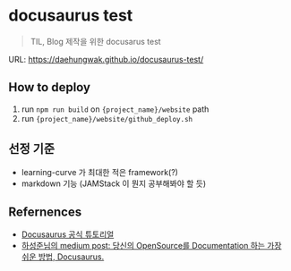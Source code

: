 # docusaurus test

> TIL, Blog 제작을 위한 docusarus test

URL: https://daehungwak.github.io/docusaurus-test/

## How to deploy

1. run `npm run build` on `{project_name}/website` path
1. run `{project_name}/website/github_deploy.sh`

## 선정 기준

- learning-curve 가 최대한 적은 framework(?)
- markdown 기능 (JAMStack 이 뭔지 공부해봐야 할 듯)

## Refernences

- [Docusaurus 공식 튜토리얼](https://docusaurus.io/docs/en/tutorial-setup)
- [하성준님의 medium post: 당신의 OpenSource를 Documentation 하는 가장 쉬운 방법, Docusaurus.](https://medium.com/react-native-seoul/%EB%8B%B9%EC%8B%A0%EC%9D%98-opensource%EB%A5%BC-documentation-%ED%95%98%EB%8A%94-%EA%B0%80%EC%9E%A5-%EC%89%AC%EC%9A%B4-%EB%B0%A9%EB%B2%95-docusaurus-f285e28dbee6)
